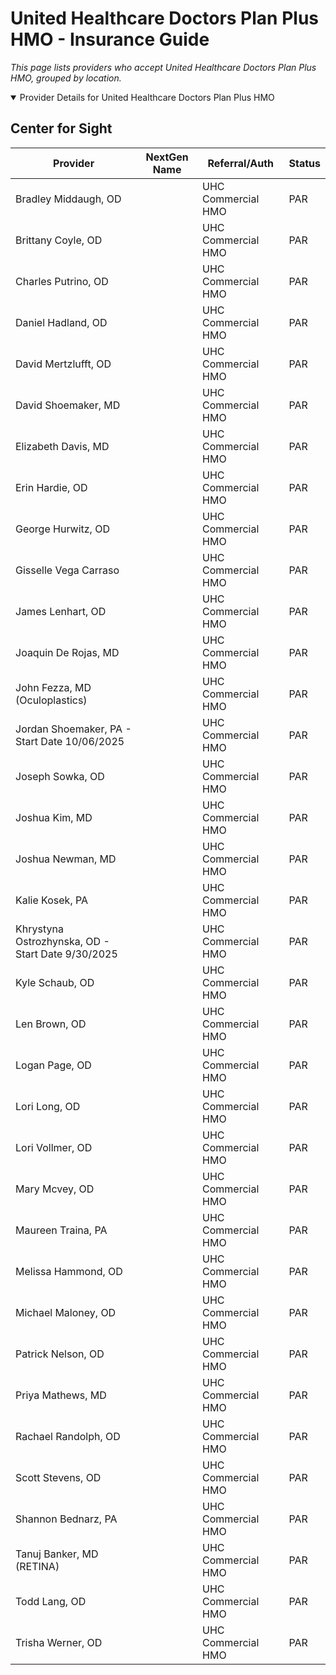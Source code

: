 # United Healthcare Doctors Plan Plus HMO - Insurance Guide

*This page lists providers who accept United Healthcare Doctors Plan Plus HMO, grouped by location.*

<details open><summary>Provider Details for United Healthcare Doctors Plan Plus HMO</summary>

## Center for Sight

| Provider | NextGen Name | Referral/Auth | Status |
|----------|-------------|--------------|--------|
| Bradley Middaugh, OD |  | UHC Commercial HMO | PAR |
| Brittany Coyle, OD |  | UHC Commercial HMO | PAR |
| Charles Putrino, OD |  | UHC Commercial HMO | PAR |
| Daniel Hadland, OD |  | UHC Commercial HMO | PAR |
| David Mertzlufft, OD |  | UHC Commercial HMO | PAR |
| David Shoemaker, MD |  | UHC Commercial HMO | PAR |
| Elizabeth Davis, MD |  | UHC Commercial HMO | PAR |
| Erin Hardie, OD |  | UHC Commercial HMO | PAR |
| George Hurwitz, OD |  | UHC Commercial HMO | PAR |
| Gisselle Vega Carraso |  | UHC Commercial HMO | PAR |
| James Lenhart, OD |  | UHC Commercial HMO | PAR |
| Joaquin De Rojas, MD |  | UHC Commercial HMO | PAR |
| John Fezza, MD (Oculoplastics) |  | UHC Commercial HMO | PAR |
| Jordan Shoemaker, PA - Start Date 10/06/2025 |  | UHC Commercial HMO | PAR |
| Joseph Sowka, OD |  | UHC Commercial HMO | PAR |
| Joshua Kim, MD |  | UHC Commercial HMO | PAR |
| Joshua Newman, MD |  | UHC Commercial HMO | PAR |
| Kalie Kosek, PA |  | UHC Commercial HMO | PAR |
| Khrystyna Ostrozhynska, OD - Start Date 9/30/2025 |  | UHC Commercial HMO | PAR |
| Kyle Schaub, OD |  | UHC Commercial HMO | PAR |
| Len Brown, OD |  | UHC Commercial HMO | PAR |
| Logan Page, OD |  | UHC Commercial HMO | PAR |
| Lori Long, OD |  | UHC Commercial HMO | PAR |
| Lori Vollmer, OD |  | UHC Commercial HMO | PAR |
| Mary Mcvey, OD |  | UHC Commercial HMO | PAR |
| Maureen Traina, PA |  | UHC Commercial HMO | PAR |
| Melissa Hammond, OD |  | UHC Commercial HMO | PAR |
| Michael Maloney, OD |  | UHC Commercial HMO | PAR |
| Patrick Nelson, OD |  | UHC Commercial HMO | PAR |
| Priya Mathews, MD |  | UHC Commercial HMO | PAR |
| Rachael Randolph, OD |  | UHC Commercial HMO | PAR |
| Scott Stevens, OD |  | UHC Commercial HMO | PAR |
| Shannon Bednarz, PA |  | UHC Commercial HMO | PAR |
| Tanuj Banker, MD (RETINA) |  | UHC Commercial HMO | PAR |
| Todd Lang, OD |  | UHC Commercial HMO | PAR |
| Trisha Werner, OD |  | UHC Commercial HMO | PAR |

</details>

